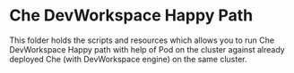 # Che DevWorkspace Happy Path

This folder holds the scripts and resources which allows you to run Che DevWorkspace Happy path with help of Pod on the cluster against already deployed Che (with DevWorkspace engine) on the same cluster.
